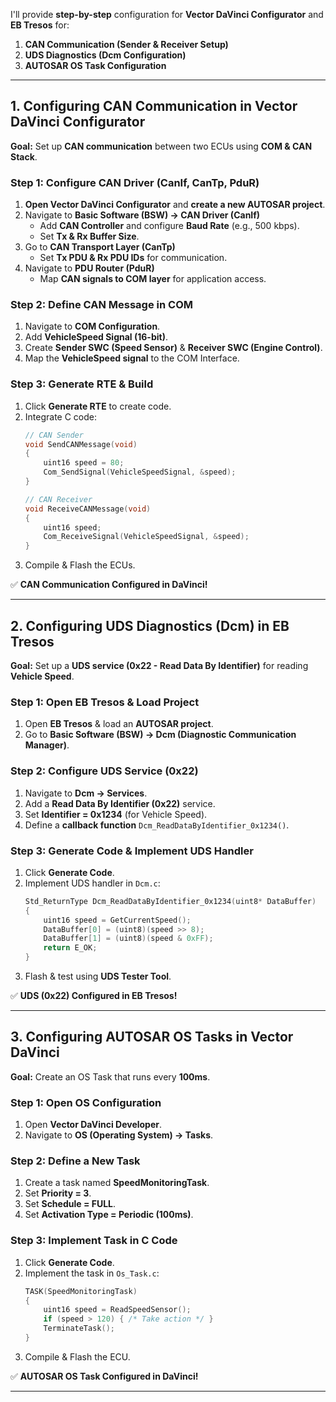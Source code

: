 I'll provide **step-by-step** configuration for **Vector DaVinci Configurator** and **EB Tresos** for:  
1. **CAN Communication (Sender & Receiver Setup)**  
2. **UDS Diagnostics (Dcm Configuration)**  
3. **AUTOSAR OS Task Configuration**  

---

## **1. Configuring CAN Communication in Vector DaVinci Configurator**  
**Goal:** Set up **CAN communication** between two ECUs using **COM & CAN Stack**.

### **Step 1: Configure CAN Driver (CanIf, CanTp, PduR)**
1. **Open Vector DaVinci Configurator** and **create a new AUTOSAR project**.  
2. Navigate to **Basic Software (BSW) → CAN Driver (CanIf)**  
   - Add **CAN Controller** and configure **Baud Rate** (e.g., 500 kbps).  
   - Set **Tx & Rx Buffer Size**.  
3. Go to **CAN Transport Layer (CanTp)**  
   - Set **Tx PDU & Rx PDU IDs** for communication.  
4. Navigate to **PDU Router (PduR)**  
   - Map **CAN signals to COM layer** for application access.  

### **Step 2: Define CAN Message in COM**
1. Navigate to **COM Configuration**.  
2. Add **VehicleSpeed Signal (16-bit)**.  
3. Create **Sender SWC (Speed Sensor)** & **Receiver SWC (Engine Control)**.  
4. Map the **VehicleSpeed signal** to the COM Interface.

### **Step 3: Generate RTE & Build**
1. Click **Generate RTE** to create code.  
2. Integrate C code:
   ```c
   // CAN Sender
   void SendCANMessage(void)
   {
       uint16 speed = 80;
       Com_SendSignal(VehicleSpeedSignal, &speed);
   }
   ```
   ```c
   // CAN Receiver
   void ReceiveCANMessage(void)
   {
       uint16 speed;
       Com_ReceiveSignal(VehicleSpeedSignal, &speed);
   }
   ```
3. Compile & Flash the ECUs.  

✅ **CAN Communication Configured in DaVinci!**  

---

## **2. Configuring UDS Diagnostics (Dcm) in EB Tresos**
**Goal:** Set up a **UDS service (0x22 - Read Data By Identifier)** for reading **Vehicle Speed**.

### **Step 1: Open EB Tresos & Load Project**
1. Open **EB Tresos** & load an **AUTOSAR project**.  
2. Go to **Basic Software (BSW) → Dcm (Diagnostic Communication Manager)**.

### **Step 2: Configure UDS Service (0x22)**
1. Navigate to **Dcm → Services**.  
2. Add a **Read Data By Identifier (0x22)** service.  
3. Set **Identifier = 0x1234** (for Vehicle Speed).  
4. Define a **callback function** `Dcm_ReadDataByIdentifier_0x1234()`.  

### **Step 3: Generate Code & Implement UDS Handler**
1. Click **Generate Code**.  
2. Implement UDS handler in `Dcm.c`:
   ```c
   Std_ReturnType Dcm_ReadDataByIdentifier_0x1234(uint8* DataBuffer)
   {
       uint16 speed = GetCurrentSpeed();  
       DataBuffer[0] = (uint8)(speed >> 8);  
       DataBuffer[1] = (uint8)(speed & 0xFF);
       return E_OK;
   }
   ```
3. Flash & test using **UDS Tester Tool**.  

✅ **UDS (0x22) Configured in EB Tresos!**  

---

## **3. Configuring AUTOSAR OS Tasks in Vector DaVinci**
**Goal:** Create an OS Task that runs every **100ms**.

### **Step 1: Open OS Configuration**
1. Open **Vector DaVinci Developer**.  
2. Navigate to **OS (Operating System) → Tasks**.  

### **Step 2: Define a New Task**
1. Create a task named **SpeedMonitoringTask**.  
2. Set **Priority = 3**.  
3. Set **Schedule = FULL**.  
4. Set **Activation Type = Periodic (100ms)**.  

### **Step 3: Implement Task in C Code**
1. Click **Generate Code**.  
2. Implement the task in `Os_Task.c`:
   ```c
   TASK(SpeedMonitoringTask)
   {
       uint16 speed = ReadSpeedSensor();
       if (speed > 120) { /* Take action */ }
       TerminateTask();
   }
   ```
3. Compile & Flash the ECU.  

✅ **AUTOSAR OS Task Configured in DaVinci!**  

---
